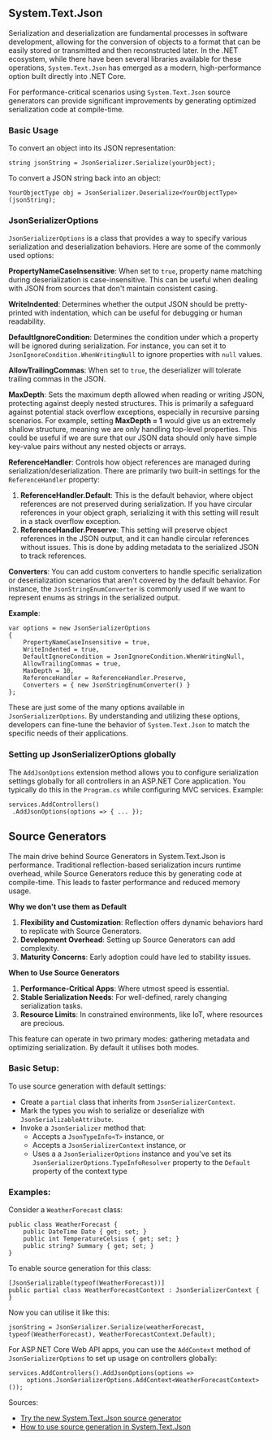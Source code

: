 
## System.Text.Json

Serialization and deserialization are fundamental processes in software development, allowing for the conversion of objects to a format that can be easily stored or transmitted and then reconstructed later. In the .NET ecosystem, while there have been several libraries available for these operations, `System.Text.Json` has emerged as a modern,  high-performance option built directly into .NET Core.

For performance-critical scenarios  using `System.Text.Json` source generators  can provide significant improvements by generating optimized serialization code at compile-time.

### Basic Usage

To convert an object into its JSON representation:

```string jsonString = JsonSerializer.Serialize(yourObject);```

To convert a JSON string back into an object:

```YourObjectType obj = JsonSerializer.Deserialize<YourObjectType>(jsonString);```

### JsonSerializerOptions

`JsonSerializerOptions` is a class that provides a way to specify various serialization and deserialization behaviors. Here are some of the commonly used options:

**PropertyNameCaseInsensitive**: When set to `true`, property name matching during deserialization is case-insensitive. This can be useful when dealing with JSON from sources that don't maintain consistent casing.

**WriteIndented**: Determines whether the output JSON should be pretty-printed with indentation, which can be useful for debugging or human readability.

**DefaultIgnoreCondition**: Determines the condition under which a property will be ignored during serialization. For instance, you can set it to `JsonIgnoreCondition.WhenWritingNull` to ignore properties with `null` values.

**AllowTrailingCommas**: When set to `true`, the deserializer will tolerate trailing commas in the JSON.

**MaxDepth**: Sets the maximum depth allowed when reading or writing JSON, protecting against deeply nested structures. This is primarily a safeguard against potential stack overflow exceptions, especially in recursive parsing scenarios. For example, setting **MaxDepth = 1** would give us an extremely shallow structure, meaning we are only handling top-level properties. This could be useful if we are sure that our JSON data should only have simple key-value pairs without any nested objects or arrays.

**ReferenceHandler**: Controls how object references are managed during serialization/deserialization.
There are primarily two built-in settings for the `ReferenceHandler` property:

1. **ReferenceHandler.Default**: This is the default behavior, where object references are not preserved during serialization. If you have circular references in your object graph, serializing it with this setting will result in a stack overflow exception.
2. **ReferenceHandler.Preserve**: This setting will preserve object references in the JSON output, and it can handle circular references without issues. This is done by adding metadata to the serialized JSON to track references.

**Converters**: You can add custom converters to handle specific serialization or deserialization scenarios that aren't covered by the default behavior. For instance, the `JsonStringEnumConverter` is commonly used if we want to represent enums as strings in the serialized output.

**Example**:

```
var options = new JsonSerializerOptions 
{
    PropertyNameCaseInsensitive = true,
    WriteIndented = true,
    DefaultIgnoreCondition = JsonIgnoreCondition.WhenWritingNull,
    AllowTrailingCommas = true,
    MaxDepth = 10,
    ReferenceHandler = ReferenceHandler.Preserve,
    Converters = { new JsonStringEnumConverter() }
};
```  

These are just some of the many options available in `JsonSerializerOptions`. By understanding and utilizing these options, developers can fine-tune the behavior of `System.Text.Json` to match the specific needs of their applications.

### Setting up JsonSerializerOptions globally

The `AddJsonOptions` extension method allows you to configure serialization settings globally for all controllers in an ASP.NET Core application.  You typically do this in the `Program.cs` while configuring MVC services. Example:

```  
services.AddControllers()  
 .AddJsonOptions(options => { ... });
```  

## Source Generators

The main drive behind Source Generators in System.Text.Json is performance. Traditional reflection-based serialization incurs runtime overhead, while Source Generators reduce this by generating code at compile-time. This leads to faster performance and reduced memory usage.

**Why we don't use them as Default**

1.  **Flexibility and Customization**: Reflection offers dynamic behaviors hard to replicate with Source Generators.
2.  **Development Overhead**: Setting up Source Generators can add complexity.
3.  **Maturity Concerns**: Early adoption could have led to stability issues.

**When to Use Source Generators**

1.  **Performance-Critical Apps**: Where utmost speed is essential.
2.  **Stable Serialization Needs**: For well-defined, rarely changing serialization tasks.
3.  **Resource Limits**: In constrained environments, like IoT, where resources are precious.

This feature can operate in two primary modes: gathering metadata and optimizing serialization. By default it utilises both modes.

### Basic Setup:

To use source generation with default settings:
- Create a `partial` class that inherits from `JsonSerializerContext`.
- Mark the types you wish to serialize or deserialize with `JsonSerializableAttribute`.
- Invoke a `JsonSerializer` method that:
  - Accepts a `JsonTypeInfo<T>` instance, or
  - Accepts a `JsonSerializerContext` instance, or
  - Uses a a `JsonSerializerOptions` instance and you've set its `JsonSerializerOptions.TypeInfoResolver` property to the `Default` property of the context type


### Examples:

Consider a `WeatherForecast` class:

```  
public class WeatherForecast {  
    public DateTime Date { get; set; }
    public int TemperatureCelsius { get; set; }
    public string? Summary { get; set; }
}  
```  

To enable source generation for this class:

```  
[JsonSerializable(typeof(WeatherForecast))]  
public partial class WeatherForecastContext : JsonSerializerContext { }
```

Now you can utilise it like this:

```  
jsonString = JsonSerializer.Serialize(weatherForecast, typeof(WeatherForecast), WeatherForecastContext.Default);  
```

For ASP.NET Core Web API apps, you can use the `AddContext` method of `JsonSerializerOptions` to set up usage on controllers globally:

```  
services.AddControllers().AddJsonOptions(options =>  
	 options.JsonSerializerOptions.AddContext<WeatherForecastContext>());
```  

Sources:

- [Try the new System.Text.Json source generator](https://devblogs.microsoft.com/dotnet/try-the-new-system-text-json-source-generator)
- [How to use source generation in System.Text.Json](https://learn.microsoft.com/en-us/dotnet/standard/serialization/system-text-json/source-generation)
